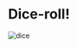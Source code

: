 # Dice-roll!
![dice](https://user-images.githubusercontent.com/92670560/233048642-14490e74-b195-4953-8621-92bbf6dff684.png)
